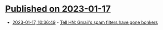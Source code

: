 # [Published on 2023-01-17](index.md)

* [2023-01-17, 10:36:49](https://news.ycombinator.com/item?id=34411009) - [Tell HN: Gmail's spam filters have gone bonkers](https://news.ycombinator.com/item?id=34411009)
